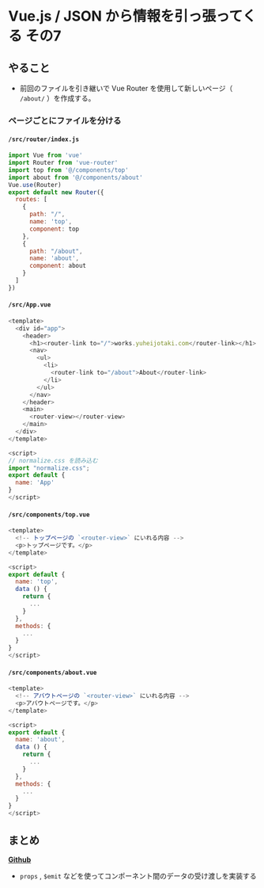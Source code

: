 # Vue.js / JSON から情報を引っ張ってくる その7

## やること

- 前回のファイルを引き継いで Vue Router を使用して新しいページ（ `/about/` ）を作成する。

### ページごとにファイルを分ける

#### `/src/router/index.js`

```javascript
import Vue from 'vue'
import Router from 'vue-router'
import top from '@/components/top'
import about from '@/components/about'
Vue.use(Router)
export default new Router({
  routes: [
    {
      path: "/",
      name: 'top',
      component: top
    },
    {
      path: "/about",
      name: 'about',
      component: about
    }
  ]
})
```

#### `/src/App.vue`

```javascript
<template>
  <div id="app">
    <header>
      <h1><router-link to="/">works.yuheijotaki.com</router-link></h1>
      <nav>
        <ul>
          <li>
            <router-link to="/about">About</router-link>
          </li>
        </ul>
      </nav>
    </header>
    <main>
      <router-view></router-view>
    </main>
  </div>
</template>

<script>
// normalize.css を読み込む
import "normalize.css";
export default {
  name: 'App'
}
</script>
```

#### `/src/components/top.vue`

```javascript
<template>
  <!-- トップページの `<router-view>` にいれる内容 -->
  <p>トップページです。</p>
</template>

<script>
export default {
  name: 'top',
  data () {
    return {
      ...
    }
  },
  methods: {
    ...
  }
}
</script>
```

#### `/src/components/about.vue`

```javascript
<template>
  <!-- アバウトページの `<router-view>` にいれる内容 -->
  <p>アバウトページです。</p>
</template>

<script>
export default {
  name: 'about',
  data () {
    return {
      ...
    }
  },
  methods: {
    ...
  }
}
</script>
```

## まとめ

[**Github**](https://github.com/yuheijotaki/vue-study_20190222)

- `props` , `$emit` などを使ってコンポーネント間のデータの受け渡しを実装する